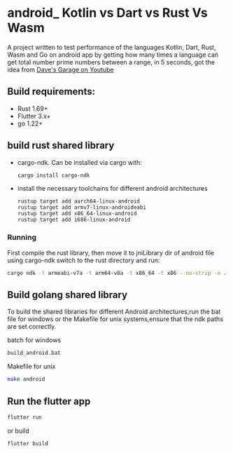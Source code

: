 # android_ Kotlin vs Dart vs Rust Vs Wasm

A project written to test performance of the languages Kotlin, Dart, Rust, Wasm and Go on android app by getting how many times a language can get total number prime numbers between a range, in 5 seconds, got the idea from [Dave's Garage on Youtube](https://www.youtube.com/watch?v=D3h62rgewZM)



## Build requirements:

- Rust 1.69+
- Flutter 3.x+
- go 1.22+

## build rust shared library

- cargo-ndk. Can be installed via cargo with:

  ```sh
  cargo install cargo-ndk
  ```
- install the necessary toolchains for different android architectures
  ```shell
  rustup target add aarch64-linux-android 
  rustup target add armv7-linux-androideabi 
  rustup target add x86_64-linux-android 
  rustup target add i686-linux-android
   ```
  

### Running

First compile the rust library, then move it to jniLibrary dir of android file using cargo-ndk
switch to the rust directory and run:

```sh
cargo ndk -t armeabi-v7a -t arm64-v8a -t x86_64 -t x86 --no-strip -o ../android/app/src/main/jniLibs build --release
```
## Build golang shared library

To build the shared libraries for different Android architectures,run the bat file for windows
or the Makefile for unix systems,ensure that the ndk paths are set correctly.

batch for windows
```bash
build_android.bat
````

Makefile for unix 
```sh
make android
```

## Run the flutter app

```sh
flutter run
```

or build

```sh
flutter build
```

